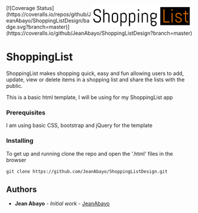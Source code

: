 <a href="https://happyshoppinglist.herokuapp.com/">
    <img src="static/images/sl_logo.png" alt="ShoppingList logo" title="ShoppingList" align="right" height="60" />
</a>
[![Coverage Status](https://coveralls.io/repos/github/JeanAbayo/ShoppingListDesign/badge.svg?branch=master)](https://coveralls.io/github/JeanAbayo/ShoppingListDesign?branch=master)

ShoppingList
======================

ShoppingList makes shopping quick, easy and fun allowing users to add, update, view or delete items in a shopping list and share the lists with the public.

This is a basic html template, I will be using for my ShoppingList app

### Prerequisites

I am using basic CSS, bootstrap and jQuery for the template
### Installing

To get up and running clone the repo and open the '.html' files in the browser

```
git clone https://github.com/JeanAbayo/ShoppingListDesign.git

```

## Authors

* **Jean Abayo** - *Initial work* - [JeanAbayo](https://github.com/JeanAbayo)

